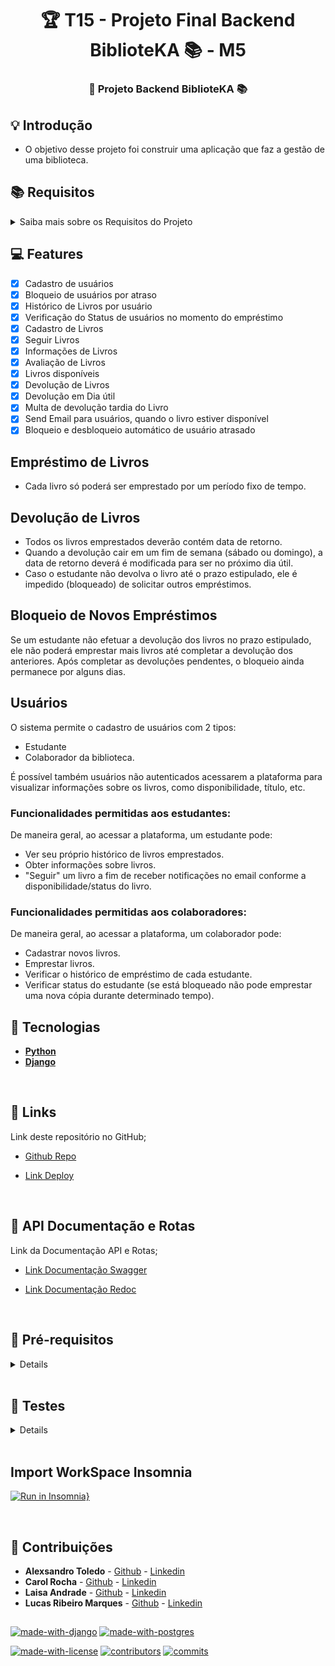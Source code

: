 <h1 align="center"> 🏆 T15 - Projeto Final Backend BiblioteKA 📚 - M5 </h1>

<h3 align="center"> 
	🚀 Projeto Backend BiblioteKA 📚
</h3>

## 💡 Introdução

- O objetivo desse projeto foi construir uma aplicação que faz a gestão de uma biblioteca.

## 📚 Requisitos

<details>

<summary>Saiba mais sobre os Requisitos do Projeto</summary>

###

- Desenvolvimento do Projeto
- Utilizar Django Rest Framework como base do projeto;
- Desenvolver diagrama ER;
- Usar banco de dados postgres;
- Utilizar Autenticação/Autorização;
- Utilizar views desenvolvidas com Generic View;
- Documentação, tanto de como rodar seu projeto, quanto das rotas, para a equipe de ensino conseguir corrigir e validar o uso em produção;
- Deploy da Aplicação;
- Validável em produção;
- Commits padronizados e organizados (Conventional Commits);

</details>

## 💻 Features

- [x] Cadastro de usuários
- [x] Bloqueio de usuários por atraso
- [x] Histórico de Livros por usuário
- [x] Verificação do Status de usuários no momento do empréstimo
- [x] Cadastro de Livros
- [x] Seguir Livros
- [x] Informações de Livros
- [x] Avaliação de Livros
- [x] Livros disponíveis
- [x] Devolução de Livros
- [x] Devolução em Dia útil
- [x] Multa de devolução tardia do Livro
- [x] Send Email para usuários, quando o livro estiver disponível
- [x] Bloqueio e desbloqueio automático de usuário atrasado

## Empréstimo de Livros

- Cada livro só poderá ser emprestado por um período fixo de tempo.

## Devolução de Livros

- Todos os livros emprestados deverão contém data de retorno.
- Quando a devolução cair em um fim de semana (sábado ou domingo), a data de retorno deverá é modificada para ser no próximo dia útil.
- Caso o estudante não devolva o livro até o prazo estipulado, ele é impedido (bloqueado) de solicitar outros empréstimos.

## Bloqueio de Novos Empréstimos

Se um estudante não efetuar a devolução dos livros no prazo estipulado, ele não poderá emprestar mais livros até completar a devolução dos anteriores. Após completar as devoluções pendentes, o bloqueio ainda permanece por alguns dias.

## Usuários

O sistema permite o cadastro de usuários com 2 tipos:

- Estudante
- Colaborador da biblioteca.

É possível também usuários não autenticados acessarem a plataforma para visualizar informações sobre os livros, como disponibilidade, título, etc.

### Funcionalidades permitidas aos estudantes:

De maneira geral, ao acessar a plataforma, um estudante pode:

- Ver seu próprio histórico de livros emprestados.
- Obter informações sobre livros.
- "Seguir" um livro a fim de receber notificações no email conforme a disponibilidade/status do livro.

### Funcionalidades permitidas aos colaboradores:

De maneira geral, ao acessar a plataforma, um colaborador pode:

- Cadastrar novos livros.
- Emprestar livros.
- Verificar o histórico de empréstimo de cada estudante.
- Verificar status do estudante (se está bloqueado não pode emprestar uma nova cópia durante determinado tempo).

###

## 🚀 Tecnologias

- **[Python](https://www.python.org/)**
- **[Django](https://www.djangoproject.com/)**

</br>

## 💫 Links

Link deste repositório no GitHub;

- [Github Repo](https://github.com/toledomg/T15-Projeto-Final-Backend-M5)

- [Link Deploy](https://api-biblioteka-hgmd.onrender.com)

</br>

## 🚚 API Documentação e Rotas

Link da Documentação API e Rotas;

- [Link Documentação Swagger](https://api-biblioteka-hgmd.onrender.com/api/docs/swagger/)

- [Link Documentação Redoc](https://api-biblioteka-hgmd.onrender.com/api/docs/redoc/)

</br>

## 🧱 Pré-requisitos

<details>

### 🎲 Rodando o Back End

```bash
git clone https://github.com/toledomg/T15-Projeto-Final-Backend-M5.git
```

### 💾 Instale as dependências

```bash
pip install -r requirements.txt
```

## Instalação dos pacotes de teste

- Verifique se os pacotes `pytest` e/ou `pytest-testdox` estão instalados globalmente em seu sistema:

```shell
pip list
```

- Caso seja listado o `pytest` e/ou `pytest-testdox` e/ou `pytest-django` em seu ambiente global, utilize os seguintes comando para desinstalá-los globalmente:

```shell
pip uninstall pytest
```

```shell
pip uninstall pytest-testdox
```

```shell
pip uninstall pytest-django
```

### A partir disso, prossiga com os passos:

1. Crie seu ambiente virtual:

```bash
python -m venv venv
```

2. Ative seu venv:

```bash
# Linux:
source venv/bin/activate

# Windows (Powershell):
.\venv\Scripts\activate

# Windows (Git Bash):
source venv/Scripts/activate
```

3. Execute o Servidor

```bash
python manage.py runserver
```

4. Instale o pacote `pytest-testdox`:

```shell
pip install pytest-testdox pytest-django
```

5. Agora é só rodar os testes no diretório principal do projeto:

```shell
pytest --testdox -vvs
```

6. Caso queira um log mais resumido, basta executar com os testes sem as flags **verbose**:

```shell
pytest --testdox
```

</details>

</br>

## 🧪 Testes

<details>
  
## <summary>Rodando os testes por partes</summary>
  
Caso você tenha interesse em rodar apenas um diretório de testes específico, pode utilizar o comando:

- Rodando testes de users:

```python
pytest --testdox -vvs tests/test1/
```

- Rodando testes de test2:

```python
pytest --testdox -vvs tests/test2/
```

- Rodando testes de test3:

```python
pytest --testdox -vvs tests/test3/
```

</details>

</br>

## Import WorkSpace Insomnia

[![Run in Insomnia}](https://insomnia.rest/images/run.svg)](https://insomnia.rest/run/?label=Projeto-Final-T15-m5&uri=https%3A%2F%2Fgithub.com%2Ftoledomg%2FT15-Projeto-Final-Backend-M5%2Fblob%2Fdevelop%2Fwork_insomnia)

</br>

## 🤝 Contribuições

- **Alexsandro Toledo** - [Github](https://github.com/toledomg) - [Linkedin](https://www.linkedin.com/in/toledomg/)
- **Carol Rocha** - [Github](https://github.com/Carol-Rocha) - [Linkedin](https://www.linkedin.com/in/laisa-c-c-andrade/)
- **Laisa Andrade** - [Github](https://github.com/LaisaCCAndrade) - [Linkedin]()
- **Lucas Ribeiro Marques** - [Github](https://github.com/lribeiromarques) - [Linkedin]()

##

<!-- [![made-with-python](https://img.shields.io/badge/Made%20with-Python-1f425f.svg)](https://www.python.org/) -->

[![made-with-django](https://img.shields.io/badge/Made%20with-Django-1f425f.svg)](https://www.djangoproject.com/)
[![made-with-postgres](https://img.shields.io/badge/Made%20with-PostgresSQL-1f425f.svg)](https://www.djangoproject.com/)

[![made-with-license](https://badgen.net/github/license/toledomg/T15-Projeto-Final-Backend-M5)](https://opensource.org/license/mit/)
[![contributors](https://badgen.net/github/contributors/toledomg/T15-Projeto-Final-Backend-M5)](https://github.com/toledomg/T15-Projeto-Final-Backend-M5/)
[![commits](https://badgen.net/github/commits/toledomg/T15-Projeto-Final-Backend-M5)](https://github.com/toledomg/T15-Projeto-Final-Backend-M5/)
